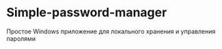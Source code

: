 # Simple-password-manager
 Простое Windows приложение для локального хранения и управления паролями
